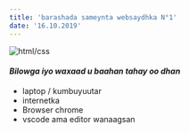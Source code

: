 ```yaml
---
title: 'barashada sameynta websaydhka N°1'
date: '16.10.2019'
---
```


![html/css](/images/thumbnails/html_books.jpg)

#### _Bilowga iyo waxaad u baahan tahay oo dhan_

- laptop / kumbuyuutar
- internetka
- Browser chrome
- vscode ama editor wanaagsan
